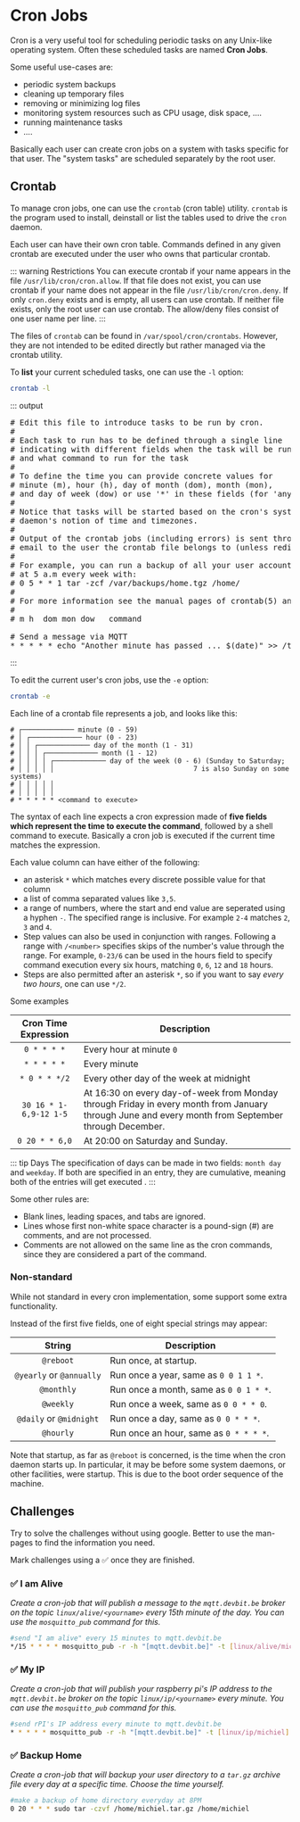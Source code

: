 # Cron Jobs

Cron is a very useful tool for scheduling periodic tasks on any Unix-like operating system. Often these scheduled tasks are named **Cron Jobs**.

Some useful use-cases are:

* periodic system backups
* cleaning up temporary files
* removing or minimizing log files
* monitoring system resources such as CPU usage, disk space, ....
* running maintenance tasks
* ....

Basically each user can create cron jobs on a system with tasks specific for that user. The "system tasks" are scheduled separately by the root user.

## Crontab

To manage cron jobs, one can use the `crontab` (cron table) utility. `crontab`  is  the  program  used to install, deinstall or list the tables used to drive the `cron` daemon.

Each user can have their own cron table. Commands defined in any given crontab are executed under the user who owns that particular crontab.

::: warning Restrictions
You can execute crontab if your name appears in the file `/usr/lib/cron/cron.allow`. If that file does not exist, you can use crontab if your name does not appear in the file `/usr/lib/cron/cron.deny`. If only `cron.deny` exists and is empty, all users can use crontab. If neither file exists, only the root user can use crontab. The allow/deny files consist of one user name per line.
:::

The files of `crontab` can be found in `/var/spool/cron/crontabs`. However, they are not intended to be edited directly but rather managed via the crontab utility.

To **list** your current scheduled tasks, one can use the `-l` option:

```bash
crontab -l
```

::: output
<pre>
# Edit this file to introduce tasks to be run by cron.
# 
# Each task to run has to be defined through a single line
# indicating with different fields when the task will be run
# and what command to run for the task
# 
# To define the time you can provide concrete values for
# minute (m), hour (h), day of month (dom), month (mon),
# and day of week (dow) or use '*' in these fields (for 'any').
# 
# Notice that tasks will be started based on the cron's system
# daemon's notion of time and timezones.
# 
# Output of the crontab jobs (including errors) is sent through
# email to the user the crontab file belongs to (unless redirected).
# 
# For example, you can run a backup of all your user accounts
# at 5 a.m every week with:
# 0 5 * * 1 tar -zcf /var/backups/home.tgz /home/
# 
# For more information see the manual pages of crontab(5) and cron(8)
# 
# m h  dom mon dow   command

# Send a message via MQTT
* * * * * echo "Another minute has passed ... $(date)" >> /tmp/timing.log
</pre>
:::

To edit the current user's cron jobs, use the `-e` option:

```bash
crontab -e
```

Each line of a crontab file represents a job, and looks like this:

```text
# ┌───────────── minute (0 - 59)
# │ ┌───────────── hour (0 - 23)
# │ │ ┌───────────── day of the month (1 - 31)
# │ │ │ ┌───────────── month (1 - 12)
# │ │ │ │ ┌───────────── day of the week (0 - 6) (Sunday to Saturday;
# │ │ │ │ │                                   7 is also Sunday on some systems)
# │ │ │ │ │
# │ │ │ │ │
# * * * * * <command to execute>
```

The syntax of each line expects a cron expression made of **five fields which represent the time to execute the command**, followed by a shell command to execute. Basically a cron job is executed if the current time matches the expression.

Each value column can have either of the following:

* an asterisk `*` which matches every discrete possible value for that column
* a list of comma separated values like `3,5`.
* a range of numbers, where the start and end value are seperated using a hyphen `-`. The specified range is inclusive. For example `2-4` matches `2`, `3` and `4`.
* Step values can also be used in conjunction with ranges. Following a range with `/<number>` specifies skips of the number's value through the range. For example, `0-23/6` can be used in the hours field to specify command execution every six hours, matching `0`, `6`, `12` and `18` hours.
* Steps are also permitted after an asterisk `*`, so if you want to say *every two hours*, one can use `*/2`.

Some examples

| Cron Time Expression | Description |
| :---: | --- |
| `0 * * * *` | Every hour at minute `0` |
| `* * * * *` | Every minute |
| `* 0 * * */2` | Every other day of the week at midnight |
| `30 16 * 1-6,9-12 1-5` | At 16:30 on every day-of-week from Monday through Friday in every month from January through June and every month from September through December. |
| `0 20 * * 6,0` | At 20:00 on Saturday and Sunday. |

::: tip Days
The specification of days can be made in two fields: `month day` and `weekday`. If both are specified in an entry, they are cumulative, meaning both of the entries will get executed .
:::

Some other rules are:

* Blank lines, leading spaces, and tabs are ignored.
* Lines whose first non-white space character is a pound-sign (#) are comments, and are not processed.
* Comments are not allowed on the same line as the cron commands, since they are considered a part of the command.

### Non-standard

While not standard in every cron implementation, some support some extra functionality.

Instead of the first five fields, one of eight special strings may appear:

| String | Description |
| :---: | --- |
| `@reboot` | Run once, at startup. |
| `@yearly` or `@annually` | Run once a year, same as `0 0 1 1 *`. |
| `@monthly` | Run once a month, same as `0 0 1 * *`. |
| `@weekly` | Run once a week, same as `0 0 * * 0`. |
| `@daily` or `@midnight` | Run once a day, same as `0 0 * * *`. |
| `@hourly` | Run once an hour, same as `0 * * * *`. |

Note that startup, as far as `@reboot` is concerned, is the time when the cron daemon starts up. In particular, it may be before some system daemons, or other facilities, were startup. This is due to the boot order sequence of the machine.


## Challenges

Try to solve the challenges without using google. Better to use the man-pages to find the information you need.

Mark challenges using a ✅ once they are finished.

### ✅ I am Alive

*Create a cron-job that will publish a message to the `mqtt.devbit.be` broker on the topic `linux/alive/<yourname>` every 15th minute of the day. You can use the `mosquitto_pub` command for this.*

```bash
#send "I am alive" every 15 minutes to mqtt.devbit.be
*/15 * * * * mosquitto_pub -r -h "[mqtt.devbit.be]" -t [linux/alive/michiel] -m "[I am alive]"
```

### ✅ My IP

*Create a cron-job that will publish your raspberry pi's IP address to the `mqtt.devbit.be` broker on the topic `linux/ip/<yourname>` every minute. You can use the `mosquitto_pub` command for this.*

```bash
#send rPI's IP address every minute to mqtt.devbit.be
* * * * * mosquitto_pub -r -h "[mqtt.devbit.be]" -t [linux/ip/michiel] -m "[172.16.240.4]"
```

### ✅ Backup Home

*Create a cron-job that will backup your user directory to a `tar.gz` archive file every day at a specific time. Choose the time yourself.*

```bash
#make a backup of home directory everyday at 8PM
0 20 * * * sudo tar -czvf /home/michiel.tar.gz /home/michiel
```
